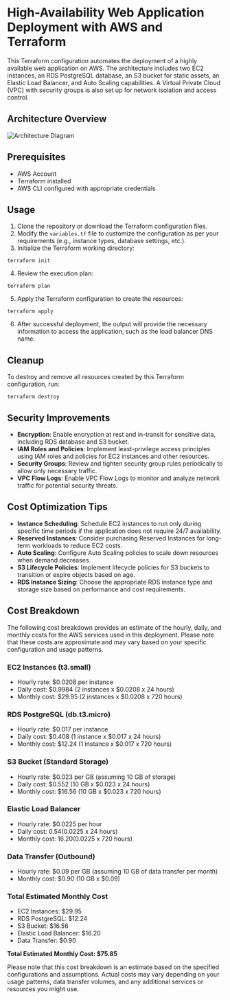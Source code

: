 # High-Availability Web Application Deployment with AWS and Terraform

This Terraform configuration automates the deployment of a highly available web application on AWS. The architecture includes two EC2 instances, an RDS PostgreSQL database, an S3 bucket for static assets, an Elastic Load Balancer, and Auto Scaling capabilities. A Virtual Private Cloud (VPC) with security groups is also set up for network isolation and access control.

## Architecture Overview

![Architecture Diagram](architecture.png)

## Prerequisites

- AWS Account
- Terraform installed
- AWS CLI configured with appropriate credentials

## Usage

1. Clone the repository or download the Terraform configuration files.
2. Modify the `variables.tf` file to customize the configuration as per your requirements (e.g., instance types, database settings, etc.).
3. Initialize the Terraform working directory:

```
terraform init
```

4. Review the execution plan:

```
terraform plan
```

5. Apply the Terraform configuration to create the resources:

```
terraform apply
```

6. After successful deployment, the output will provide the necessary information to access the application, such as the load balancer DNS name.

## Cleanup

To destroy and remove all resources created by this Terraform configuration, run:

```
terraform destroy
```

## Security Improvements

- **Encryption**: Enable encryption at rest and in-transit for sensitive data, including RDS database and S3 bucket.
- **IAM Roles and Policies**: Implement least-privilege access principles using IAM roles and policies for EC2 instances and other resources.
- **Security Groups**: Review and tighten security group rules periodically to allow only necessary traffic.
- **VPC Flow Logs**: Enable VPC Flow Logs to monitor and analyze network traffic for potential security threats.

## Cost Optimization Tips

- **Instance Scheduling**: Schedule EC2 instances to run only during specific time periods if the application does not require 24/7 availability.
- **Reserved Instances**: Consider purchasing Reserved Instances for long-term workloads to reduce EC2 costs.
- **Auto Scaling**: Configure Auto Scaling policies to scale down resources when demand decreases.
- **S3 Lifecycle Policies**: Implement lifecycle policies for S3 buckets to transition or expire objects based on age.
- **RDS Instance Sizing**: Choose the appropriate RDS instance type and storage size based on performance and cost requirements.

## Cost Breakdown

The following cost breakdown provides an estimate of the hourly, daily, and monthly costs for the AWS services used in this deployment. Please note that these costs are approximate and may vary based on your specific configuration and usage patterns.

### EC2 Instances (t3.small)

- Hourly rate: $0.0208 per instance
- Daily cost: $0.9984 (2 instances x $0.0208 x 24 hours)
- Monthly cost: $29.95 (2 instances x $0.0208 x 720 hours)

### RDS PostgreSQL (db.t3.micro)

- Hourly rate: $0.017 per instance
- Daily cost: $0.408 (1 instance x $0.017 x 24 hours)
- Monthly cost: $12.24 (1 instance x $0.017 x 720 hours)

### S3 Bucket (Standard Storage)

- Hourly rate: $0.023 per GB (assuming 10 GB of storage)
- Daily cost: $0.552 (10 GB x $0.023 x 24 hours)
- Monthly cost: $16.56 (10 GB x $0.023 x 720 hours)

### Elastic Load Balancer

- Hourly rate: $0.0225 per hour
- Daily cost: $0.54 ($0.0225 x 24 hours)
- Monthly cost: $16.20 ($0.0225 x 720 hours)

### Data Transfer (Outbound)

- Hourly rate: $0.09 per GB (assuming 10 GB of data transfer per month)
- Monthly cost: $0.90 (10 GB x $0.09)

### Total Estimated Monthly Cost

- EC2 Instances: $29.95
- RDS PostgreSQL: $12.24
- S3 Bucket: $16.56
- Elastic Load Balancer: $16.20
- Data Transfer: $0.90

**Total Estimated Monthly Cost: $75.85**

Please note that this cost breakdown is an estimate based on the specified configurations and assumptions. Actual costs may vary depending on your usage patterns, data transfer volumes, and any additional services or resources you might use.